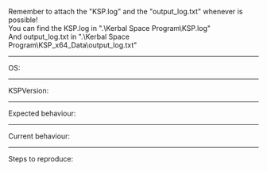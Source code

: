 Remember to attach the "KSP.log" and the "output_log.txt" whenever is possible!  
You can find the KSP.log in ".\Kerbal Space Program\KSP.log"  
And output_log.txt in ".\Kerbal Space Program\KSP_x64_Data\output_log.txt"

------------------------------------------------------------------------------

OS: 

------------------------------------------------------------------------------

KSPVersion: 

------------------------------------------------------------------------------

Expected behaviour: 

------------------------------------------------------------------------------

Current behaviour: 

------------------------------------------------------------------------------

Steps to reproduce: 
